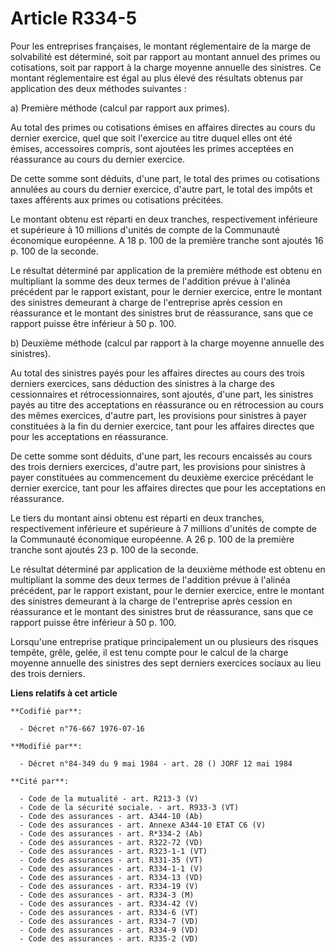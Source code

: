 # Article R334-5

Pour les entreprises françaises, le montant réglementaire de la marge de solvabilité est déterminé, soit par rapport au
montant annuel des primes ou cotisations, soit par rapport à la charge moyenne annuelle des sinistres. Ce montant
réglementaire est égal au plus élevé des résultats obtenus par application des deux méthodes suivantes :

a) Première méthode (calcul par rapport aux primes).

Au total des primes ou cotisations émises en affaires directes au cours du dernier exercice, quel que soit l'exercice au
titre duquel elles ont été émises, accessoires compris, sont ajoutées les primes acceptées en réassurance au cours du dernier
exercice.

De cette somme sont déduits, d'une part, le total des primes ou cotisations annulées au cours du dernier exercice, d'autre
part, le total des impôts et taxes afférents aux primes ou cotisations précitées.

Le montant obtenu est réparti en deux tranches, respectivement inférieure et supérieure à 10 millions d'unités de compte de
la Communauté économique européenne. A 18 p. 100 de la première tranche sont ajoutés 16 p. 100 de la seconde.

Le résultat déterminé par application de la première méthode est obtenu en multipliant la somme des deux termes de l'addition
prévue à l'alinéa précédent par le rapport existant, pour le dernier exercice, entre le montant des sinistres demeurant à
charge de l'entreprise après cession en réassurance et le montant des sinistres brut de réassurance, sans que ce rapport
puisse être inférieur à 50 p. 100.

b) Deuxième méthode (calcul par rapport à la charge moyenne annuelle des sinistres).

Au total des sinistres payés pour les affaires directes au cours des trois derniers exercices, sans déduction des sinistres à
la charge des cessionnaires et rétrocessionnaires, sont ajoutés, d'une part, les sinistres payés au titre des acceptations en
réassurance ou en rétrocession au cours des mêmes exercices, d'autre part, les provisions pour sinistres à payer constituées
à la fin du dernier exercice, tant pour les affaires directes que pour les acceptations en réassurance.

De cette somme sont déduits, d'une part, les recours encaissés au cours des trois derniers exercices, d'autre part, les
provisions pour sinistres à payer constituées au commencement du deuxième exercice précédant le dernier exercice, tant pour
les affaires directes que pour les acceptations en réassurance.

Le tiers du montant ainsi obtenu est réparti en deux tranches, respectivement inférieure et supérieure à 7 millions d'unités
de compte de la Communauté économique européenne. A 26 p. 100 de la première tranche sont ajoutés 23 p. 100 de la seconde.

Le résultat déterminé par application de la deuxième méthode est obtenu en multipliant la somme des deux termes de l'addition
prévue à l'alinéa précédent, par le rapport existant, pour le dernier exercice, entre le montant des sinistres demeurant à la
charge de l'entreprise après cession en réassurance et le montant des sinistres brut de réassurance, sans que ce rapport
puisse être inférieur à 50 p. 100.

Lorsqu'une entreprise pratique principalement un ou plusieurs des risques tempête, grêle, gelée, il est tenu compte pour le
calcul de la charge moyenne annuelle des sinistres des sept derniers exercices sociaux au lieu des trois derniers.

**Liens relatifs à cet article**

	**Codifié par**:

	  - Décret n°76-667 1976-07-16

	**Modifié par**:

	  - Décret n°84-349 du 9 mai 1984 - art. 28 () JORF 12 mai 1984

	**Cité par**:

	  - Code de la mutualité - art. R213-3 (V)
	  - Code de la sécurité sociale. - art. R933-3 (VT)
	  - Code des assurances - art. A344-10 (Ab)
	  - Code des assurances - art. Annexe A344-10 ETAT C6 (V)
	  - Code des assurances - art. R*334-2 (Ab)
	  - Code des assurances - art. R322-72 (VD)
	  - Code des assurances - art. R323-1-1 (VT)
	  - Code des assurances - art. R331-35 (VT)
	  - Code des assurances - art. R334-1-1 (V)
	  - Code des assurances - art. R334-13 (VD)
	  - Code des assurances - art. R334-19 (V)
	  - Code des assurances - art. R334-3 (M)
	  - Code des assurances - art. R334-42 (V)
	  - Code des assurances - art. R334-6 (VT)
	  - Code des assurances - art. R334-7 (VD)
	  - Code des assurances - art. R334-9 (VD)
	  - Code des assurances - art. R335-2 (VD)
